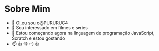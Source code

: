 # Sobre Mim 

- 👋 Oi,eu sou o@PURURUC4
- 👀 Sou interessado em filmes e series 
- 🌱 Estou começando agora na linguagem de programação JavaScript, Scratch e estou gostando 
- 📫 :+1:  :-1: :-) :+1:
